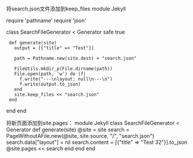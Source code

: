 ---
---
将search.json文件添加到keep_files
module Jekyll

  require 'pathname'
  require 'json'

  class SearchFileGenerator < Generator
     safe true

     def generate(site)
       output = [{"title" => "Test"}]

       path = Pathname.new(site.dest) + "search.json"

       FileUtils.mkdir_p(File.dirname(path))
       File.open(path, 'w') do |f|
         f.write("---\nlayout: null\n---\n")
         f.write(output.to_json)
       end
       site.keep_files << "search.json"
     end
   end
end

将新页面添加到site.pages：
module Jekyll
  class SearchFileGenerator < Generator
    def generate(site)
      @site  = site
      search = PageWithoutAFile.new(@site, site.source, "/", "search.json")
      search.data["layout"] = nil
      search.content = [{"title" => "Test 32"}].to_json
      @site.pages << search
    end
  end
end
